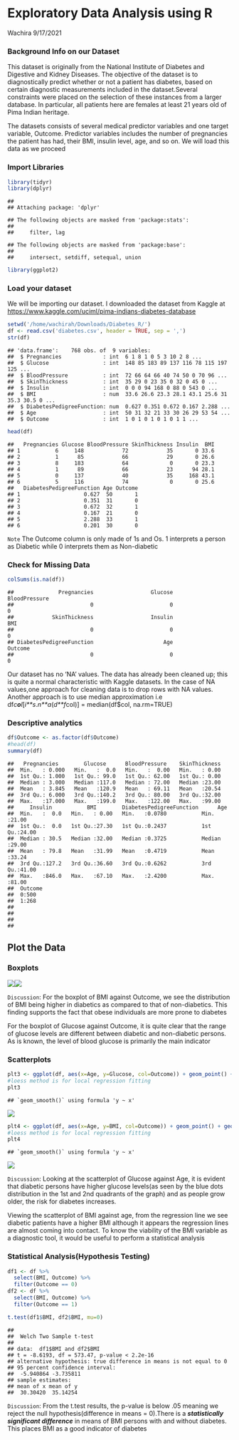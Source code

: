 Exploratory Data Analysis using R
================
Wachira
9/17/2021

### Background Info on our Dataset

This dataset is originally from the National Institute of Diabetes and
Digestive and Kidney Diseases. The objective of the dataset is to
diagnostically predict whether or not a patient has diabetes, based on
certain diagnostic measurements included in the dataset.Several
constraints were placed on the selection of these instances from a
larger database. In particular, all patients here are females at least
21 years old of Pima Indian heritage.

The datasets consists of several medical predictor variables and one
target variable, Outcome. Predictor variables includes the number of
pregnancies the patient has had, their BMI, insulin level, age, and so
on. We will load this data as we proceed

### Import Libraries

``` r
library(tidyr)
library(dplyr)
```

    ## 
    ## Attaching package: 'dplyr'

    ## The following objects are masked from 'package:stats':
    ## 
    ##     filter, lag

    ## The following objects are masked from 'package:base':
    ## 
    ##     intersect, setdiff, setequal, union

``` r
library(ggplot2)
```

### Load your dataset

We will be importing our dataset. I downloaded the dataset from Kaggle
at <https://www.kaggle.com/uciml/pima-indians-diabetes-database>

``` r
setwd('/home/wachirah/Downloads/Diabetes_R/')
df <- read.csv('diabetes.csv', header = TRUE, sep = ',')
str(df)
```

    ## 'data.frame':    768 obs. of  9 variables:
    ##  $ Pregnancies             : int  6 1 8 1 0 5 3 10 2 8 ...
    ##  $ Glucose                 : int  148 85 183 89 137 116 78 115 197 125 ...
    ##  $ BloodPressure           : int  72 66 64 66 40 74 50 0 70 96 ...
    ##  $ SkinThickness           : int  35 29 0 23 35 0 32 0 45 0 ...
    ##  $ Insulin                 : int  0 0 0 94 168 0 88 0 543 0 ...
    ##  $ BMI                     : num  33.6 26.6 23.3 28.1 43.1 25.6 31 35.3 30.5 0 ...
    ##  $ DiabetesPedigreeFunction: num  0.627 0.351 0.672 0.167 2.288 ...
    ##  $ Age                     : int  50 31 32 21 33 30 26 29 53 54 ...
    ##  $ Outcome                 : int  1 0 1 0 1 0 1 0 1 1 ...

``` r
head(df)
```

    ##   Pregnancies Glucose BloodPressure SkinThickness Insulin  BMI
    ## 1           6     148            72            35       0 33.6
    ## 2           1      85            66            29       0 26.6
    ## 3           8     183            64             0       0 23.3
    ## 4           1      89            66            23      94 28.1
    ## 5           0     137            40            35     168 43.1
    ## 6           5     116            74             0       0 25.6
    ##   DiabetesPedigreeFunction Age Outcome
    ## 1                    0.627  50       1
    ## 2                    0.351  31       0
    ## 3                    0.672  32       1
    ## 4                    0.167  21       0
    ## 5                    2.288  33       1
    ## 6                    0.201  30       0

`Note` The Outcome column is only made of 1s and Os. 1 interprets a
person as Diabetic while 0 interprets them as Non-diabetic

### Check for Missing Data

``` r
colSums(is.na(df))
```

    ##              Pregnancies                  Glucose            BloodPressure 
    ##                        0                        0                        0 
    ##            SkinThickness                  Insulin                      BMI 
    ##                        0                        0                        0 
    ## DiabetesPedigreeFunction                      Age                  Outcome 
    ##                        0                        0                        0

Our dataset has no ‘NA’ values. The data has already been cleaned up;
this is quite a normal characteristic with Kaggle datasets. In the case
of NA values,one approach for cleaning data is to drop rows with NA
values. Another approach is to use median approximation i.e
df*c**o**l*\[*i**s*.*n**a*(*d**f*col)\] = median(df$col, na.rm=TRUE)

### Descriptive analytics

``` r
df$Outcome <- as.factor(df$Outcome)
#head(df)
summary(df)
```

    ##   Pregnancies        Glucose      BloodPressure    SkinThickness  
    ##  Min.   : 0.000   Min.   :  0.0   Min.   :  0.00   Min.   : 0.00  
    ##  1st Qu.: 1.000   1st Qu.: 99.0   1st Qu.: 62.00   1st Qu.: 0.00  
    ##  Median : 3.000   Median :117.0   Median : 72.00   Median :23.00  
    ##  Mean   : 3.845   Mean   :120.9   Mean   : 69.11   Mean   :20.54  
    ##  3rd Qu.: 6.000   3rd Qu.:140.2   3rd Qu.: 80.00   3rd Qu.:32.00  
    ##  Max.   :17.000   Max.   :199.0   Max.   :122.00   Max.   :99.00  
    ##     Insulin           BMI        DiabetesPedigreeFunction      Age       
    ##  Min.   :  0.0   Min.   : 0.00   Min.   :0.0780           Min.   :21.00  
    ##  1st Qu.:  0.0   1st Qu.:27.30   1st Qu.:0.2437           1st Qu.:24.00  
    ##  Median : 30.5   Median :32.00   Median :0.3725           Median :29.00  
    ##  Mean   : 79.8   Mean   :31.99   Mean   :0.4719           Mean   :33.24  
    ##  3rd Qu.:127.2   3rd Qu.:36.60   3rd Qu.:0.6262           3rd Qu.:41.00  
    ##  Max.   :846.0   Max.   :67.10   Max.   :2.4200           Max.   :81.00  
    ##  Outcome
    ##  0:500  
    ##  1:268  
    ##         
    ##         
    ##         
    ## 

## Plot the Data

### Boxplots

![](Diabetes_EDA_files/figure-gfm/boxplot-1.png)<!-- -->![](Diabetes_EDA_files/figure-gfm/boxplot-2.png)<!-- -->

`Discussion`: For the boxplot of BMI against Outcome, we see the
distribution of BMI being higher in diabetics as compared to that of
non-diabetics. This finding supports the fact that obese individuals are
more prone to diabetes

For the boxplot of Glucose against Outcome, it is quite clear that the
range of glucose levels are different between diabetic and non-diabetic
persons. As is known, the level of blood glucose is primarily the main
indicator

### Scatterplots

``` r
plt3 <- ggplot(df, aes(x=Age, y=Glucose, col=Outcome)) + geom_point() + geom_smooth(method="loess")
#loess method is for local regression fitting
plt3
```

    ## `geom_smooth()` using formula 'y ~ x'

![](Diabetes_EDA_files/figure-gfm/scatterplot-1.png)<!-- -->

``` r
plt4 <- ggplot(df, aes(x=Age, y=BMI, col=Outcome)) + geom_point() + geom_smooth(method = 'loess')
#loess method is for local regression fitting
plt4
```

    ## `geom_smooth()` using formula 'y ~ x'

![](Diabetes_EDA_files/figure-gfm/scatterplot-2.png)<!-- -->

`Discussion`: Looking at the scatterplot of Glucose against Age, it is
evident that diabetic persons have higher glucose levels(as seen by the
blue dots distribution in the 1st and 2nd quadrants of the graph) and as
people grow older, the risk for diabetes increases.

Viewing the scatterplot of BMI against age, from the regression line we
see diabetic patients have a higher BMI although it appears the
regression lines are almost coming into contact. To know the viability
of the BMI variable as a diagnostic tool, it would be useful to perform
a statistical analysis

### Statistical Analysis(Hypothesis Testing)

``` r
df1 <- df %>%
  select(BMI, Outcome) %>%
  filter(Outcome == 0)
df2 <- df %>%
  select(BMI, Outcome) %>%
  filter(Outcome == 1)

t.test(df1$BMI, df2$BMI, mu=0)
```

    ## 
    ##  Welch Two Sample t-test
    ## 
    ## data:  df1$BMI and df2$BMI
    ## t = -8.6193, df = 573.47, p-value < 2.2e-16
    ## alternative hypothesis: true difference in means is not equal to 0
    ## 95 percent confidence interval:
    ##  -5.940864 -3.735811
    ## sample estimates:
    ## mean of x mean of y 
    ##  30.30420  35.14254

`Discussion`: From the t.test results, the p-value is below .05 meaning
we reject the null hypothesis(difference in means = 0).There is a
***statistically significant difference*** in means of BMI persons with
and without diabetes. This places BMI as a good indicator of diabetes
